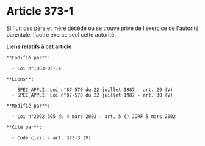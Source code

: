 # Article 373-1

Si l'un des père et mère décède ou se trouve privé de l'exercice de l'autorité parentale, l'autre exerce seul cette autorité.

**Liens relatifs à cet article**

	**Codifié par**:

	  - Loi n°1803-03-14

	**Liens**:

	  - SPEC_APPLI: Loi n°87-570 du 22 juillet 1987 - art. 29 (V)
	  - SPEC_APPLI: Loi n°87-570 du 22 juillet 1987 - art. 30 (V)

	**Modifié par**:

	  - Loi n°2002-305 du 4 mars 2002 - art. 5 () JORF 5 mars 2002

	**Cité par**:

	  - Code civil - art. 373-3 (V)
